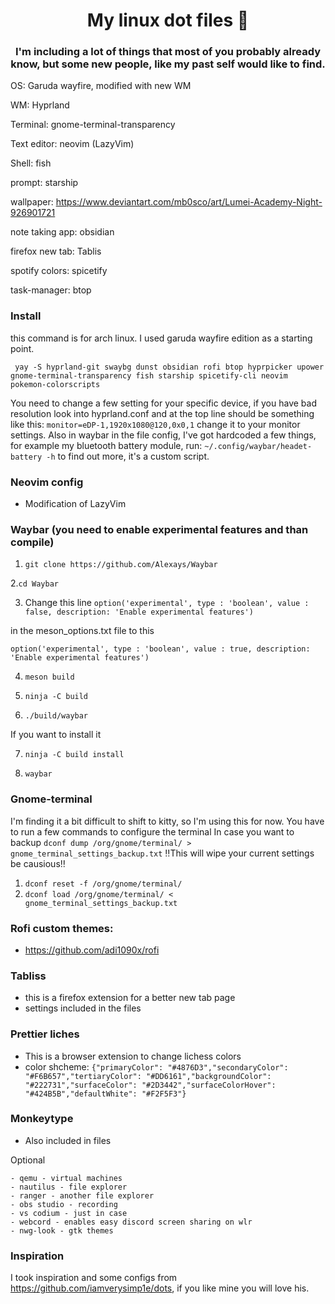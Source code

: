 <div align="center">
    <h1>My linux dot files 🌃</h1>
    <h3>I'm including a lot of things that most of you probably already know, but some new people, like my past self would like to find.</h3>
</div>
OS: Garuda wayfire, modified with new WM

WM: Hyprland

Terminal: gnome-terminal-transparency

Text editor: neovim (LazyVim)

Shell: fish

prompt: starship

wallpaper: https://www.deviantart.com/mb0sco/art/Lumei-Academy-Night-926901721

note taking app: obsidian

firefox new tab: Tablis

spotify colors: spicetify

task-manager: btop

### Install
this command is for arch linux. I used garuda wayfire edition as a starting point.

` yay -S hyprland-git swaybg dunst obsidian rofi btop hyprpicker upower gnome-terminal-transparency fish starship spicetify-cli neovim pokemon-colorscripts`

You need to change a few setting for your specific device, if you have bad resolution look into hyprland.conf and at the top line should be something like this: `monitor=eDP-1,1920x1080@120,0x0,1` change it to your monitor settings. Also in waybar in the file config, I've got hardcoded a few things, for example my bluetooth battery module, run: `~/.config/waybar/headet-battery -h` to find out more, it's a custom script.

### Neovim config
- Modification of LazyVim

### Waybar (you need to enable experimental features and than compile)

1. `git clone https://github.com/Alexays/Waybar`

 2.`cd Waybar`

3. Change this line 
`option('experimental', type : 'boolean', value : false, description: 'Enable experimental features')`

in the meson_options.txt file to this

 `option('experimental', type : 'boolean', value : true, description: 'Enable experimental features')`
 
4. `meson build`

5. `ninja -C build`

6. `./build/waybar`

 If you want to install it
 
7. `ninja -C build install`

8. `waybar`

### Gnome-terminal
I'm finding it a bit difficult to shift to kitty, so I'm using this for now. You have to run a few commands to configure the terminal
In case you want to backup
`dconf dump /org/gnome/terminal/ > gnome_terminal_settings_backup.txt`
‼️This will wipe your current settings be causious‼️
1. `dconf reset -f /org/gnome/terminal/`
2. `dconf load /org/gnome/terminal/ < gnome_terminal_settings_backup.txt`

### Rofi custom themes:
- https://github.com/adi1090x/rofi

### Tabliss
- this is a firefox extension for a better new tab page
- settings included in the files

### Prettier liches
- This is a browser extension to change lichess colors
- color shcheme:
`{"primaryColor": "#4876D3","secondaryColor": "#F6B657","tertiaryColor": "#DD6161","backgroundColor": "#222731","surfaceColor": "#2D3442","surfaceColorHover": "#424B5B","defaultWhite": "#F2F5F3"}`

### Monkeytype
- Also included in files

Optional 

	- qemu - virtual machines 
	- nautilus - file explorer
	- ranger - another file explorer
	- obs studio - recording
	- vs codium - just in case
	- webcord - enables easy discord screen sharing on wlr
	- nwg-look - gtk themes
### Inspiration 
I took inspiration and some configs from https://github.com/iamverysimp1e/dots, if you like mine you will love his. 
